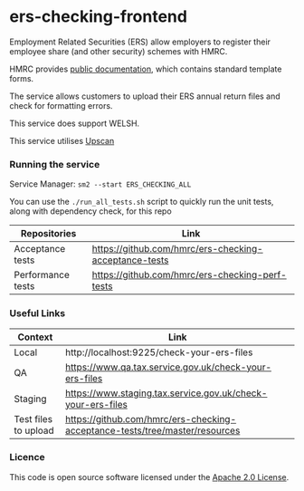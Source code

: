 
# ers-checking-frontend
Employment Related Securities (ERS) allow employers to register their employee share (and other security) schemes with HMRC.

HMRC provides [public documentation](https://www.gov.uk/topic/business-tax/employment-related-securities), which contains standard template forms.

The service allows customers to upload their ERS annual return files and check for formatting errors.

This service does support WELSH.

This service utilises [Upscan](https://github.com/hmrc/upscan-initiate)


### Running the service

Service Manager: `sm2 --start ERS_CHECKING_ALL`

You can use the `./run_all_tests.sh` script to quickly run the unit tests, along with dependency check,  for this repo

| Repositories      | Link                                                  |
|-------------------|-------------------------------------------------------|
| Acceptance tests  | https://github.com/hmrc/ers-checking-acceptance-tests |
| Performance tests | https://github.com/hmrc/ers-checking-perf-tests       |


### Useful Links

| Context              | Link                                                                        |
|----------------------|-----------------------------------------------------------------------------|
| Local                | http://localhost:9225/check-your-ers-files                                  |
| QA                   | https://www.qa.tax.service.gov.uk/check-your-ers-files                      |
| Staging              | https://www.staging.tax.service.gov.uk/check-your-ers-files                 |
| Test files to upload | https://github.com/hmrc/ers-checking-acceptance-tests/tree/master/resources |

### Licence

This code is open source software licensed under the [Apache 2.0 License]("http://www.apache.org/licenses/LICENSE-2.0.html").
    
